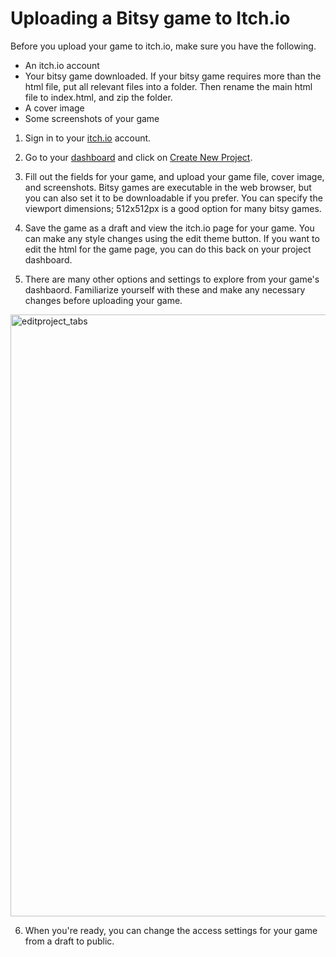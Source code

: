 # Uploading a Bitsy game to Itch.io

Before you upload your game to itch.io, make sure you have the following.

* An itch.io account 
* Your bitsy game downloaded. If your bitsy game requires more than the html file, put all relevant files into a folder. Then rename the main html file to index.html, and zip the folder.
* A cover image
* Some screenshots of your game

1. Sign in to your [itch.io](https://itch.io) account.
   
2. Go to your [dashboard](https://itch.io/dashboard) and click on [Create New Project](https://itch.io/game/new).

3. Fill out the fields for your game, and upload your game file, cover image, and screenshots. Bitsy games are executable in the web browser, but you can also set it to be downloadable if you prefer. You can specify the viewport dimensions; 512x512px is a good option for many bitsy games. 

4. Save the game as a draft and view the itch.io page for your game. You can make any style changes using the edit theme button. If you want to edit the html for the game page, you can do this back on your project dashboard.

5. There are many other options and settings to explore from your game's dashbaord. Familiarize yourself with these and make any necessary changes before uploading your game.
<img width="963" alt="editproject_tabs" src="https://github.com/le-doux/bitsy/assets/15849522/26750efe-2cc6-4cfe-aa01-a02e2b594842"/>

6. When you're ready, you can change the access settings for your game from a draft to public.
